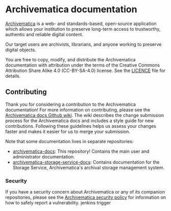 # Archivematica documentation

[Archivematica](https://www.archivematica.org/en/) is a web- and
standards-based, open-source application which allows your institution to
preserve long-term access to trustworthy, authentic and reliable digital
content.

Our target users are archivists, librarians, and anyone working to preserve
digital objects.

You are free to copy, modify, and distribute the Archivematica documentation
with attribution under the terms of the Creative Commons Attribution Share Alike
4.0 (CC-BY-SA-4.0) license. See the [LICENCE](LICENCE) file for details.

## Contributing

Thank you for considering a contribution to the Archivematica documentation! For
more information on contributing, please see the [Archivematica docs Github
wiki](https://github.com/artefactual/archivematica-docs/wiki). The wiki
describes the change submission process for the Archivematica docs and includes
a style guide for new contributions. Following these guidelines helps us assess
your changes faster and makes it easier for us to merge your submission.

Note that some documentation lives in separate repositories:

* [archivematica-docs](https://github.com/artefactual/archivematica-docs):
  This repository! Contains the main user and administrator documentation.
* [archivematica-storage-service-docs](https://github.com/artefactual/archivematica-storage-service-docs):
  Contains documentation for the Storage Service, Archivematica's
  archival storage management system.

### Security

If you have a security concern about Archivematica or any of its companion
repositories, please see the
[Archivematica security policy](https://github.com/artefactual/archivematica/security/policy)
for information on how to safely report a vulnerability.
jenkins trigger
